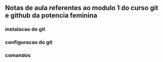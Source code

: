## Notas de aula referentes ao modulo 1 do curso git e github da potencia feminina

### instalacao do git

### configuracao do git 

### comandos
